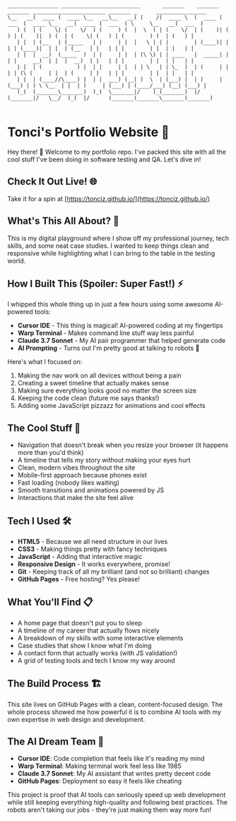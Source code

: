 ```

________________ _________________________       _______    _______ _______ _______________________ _______ _      ________________ 
\__   __(  ____ (  ____ \__   __\__   __( (    /(  ____ \  (  ____ (  ___  (  ____ \__   __(  ____ (  ___  ( \     \__   __(  ___  )
   ) (  | (    \| (    \/  ) (     ) (  |  \  ( | (    \/  | (    )| (   ) | (    )|  ) (  | (    \| (   ) | (        ) (  | (   ) |
   | |  | (__   | (_____   | |     | |  |   \ | | |        | (____)| |   | | (____)|  | |  | (__   | |   | | |        | |  | |   | |
   | |  |  __)  (_____  )  | |     | |  | (\ \) | | ____   |  _____| |   | |     __)  | |  |  __)  | |   | | |        | |  | |   | |
   | |  | (           ) |  | |     | |  | | \   | | \_  )  | (     | |   | | (\ (     | |  | (     | |   | | |        | |  | |   | |
   | |  | (____//\____) |  | |  ___) (__| )  \  | (___) |  | )     | (___) | ) \ \__  | |  | )     | (___) | (____/___) (__| (___) |
   )_(  (_______\_______)  )_(  \_______|/    )_(_______)  |/      (_______|/   \__/  )_(  |/      (_______(_______\_______(_______)
                                                                                                                                    

```

# Tonci's Portfolio Website 🚀

Hey there! 👋 Welcome to my portfolio repo. I've packed this site with all the cool stuff I've been doing in software testing and QA. Let's dive in!

## Check It Out Live! 🌐

Take it for a spin at [https://tonciz.github.io/](https://tonciz.github.io/)

## What's This All About? 🤔

This is my digital playground where I show off my professional journey, tech skills, and some neat case studies. I wanted to keep things clean and responsive while highlighting what I can bring to the table in the testing world.

## How I Built This (Spoiler: Super Fast!) ⚡

I whipped this whole thing up in just a few hours using some awesome AI-powered tools:

- **Cursor IDE** - This thing is magical! AI-powered coding at my fingertips
- **Warp Terminal** - Makes command line stuff way less painful
- **Claude 3.7 Sonnet** - My AI pair programmer that helped generate code
- **AI Prompting** - Turns out I'm pretty good at talking to robots 🤖

Here's what I focused on:
1. Making the nav work on all devices without being a pain
2. Creating a sweet timeline that actually makes sense
3. Making sure everything looks good no matter the screen size
4. Keeping the code clean (future me says thanks!)
5. Adding some JavaScript pizzazz for animations and cool effects

## The Cool Stuff 💫

- Navigation that doesn't break when you resize your browser (it happens more than you'd think)
- A timeline that tells my story without making your eyes hurt
- Clean, modern vibes throughout the site
- Mobile-first approach because phones exist
- Fast loading (nobody likes waiting)
- Smooth transitions and animations powered by JS
- Interactions that make the site feel alive

## Tech I Used 🛠️

- **HTML5** - Because we all need structure in our lives
- **CSS3** - Making things pretty with fancy techniques
- **JavaScript** - Adding that interactive magic
- **Responsive Design** - It works everywhere, promise!
- **Git** - Keeping track of all my brilliant (and not so brilliant) changes
- **GitHub Pages** - Free hosting? Yes please!

## What You'll Find 📋

- A home page that doesn't put you to sleep
- A timeline of my career that actually flows nicely
- A breakdown of my skills with some interactive elements
- Case studies that show I know what I'm doing
- A contact form that actually works (with JS validation!)
- A grid of testing tools and tech I know my way around

## The Build Process 🏗️

This site lives on GitHub Pages with a clean, content-focused design. The whole process showed me how powerful it is to combine AI tools with my own expertise in web design and development.

## The AI Dream Team 🤖

- **Cursor IDE**: Code completion that feels like it's reading my mind
- **Warp Terminal**: Making terminal work feel less like 1985
- **Claude 3.7 Sonnet**: My AI assistant that writes pretty decent code
- **GitHub Pages**: Deployment so easy it feels like cheating

This project is proof that AI tools can seriously speed up web development while still keeping everything high-quality and following best practices. The robots aren't taking our jobs - they're just making them way more fun!

